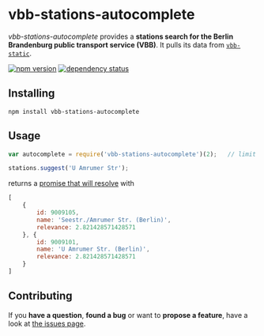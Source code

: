 # vbb-stations-autocomplete

*vbb-stations-autocomplete* provides a **stations search for the Berlin Brandenburg public transport service (VBB)**. It pulls its data from [`vbb-static`](https://github.com/derhuerst/vbb-static).

[![npm version](https://img.shields.io/npm/v/vbb-stations-autocomplete.svg)](https://www.npmjs.com/package/vbb-stations-autocomplete)
[![dependency status](https://img.shields.io/david/derhuerst/vbb-stations-autocomplete.svg)](https://david-dm.org/derhuerst/vbb-stations-autocomplete)



## Installing

```shell
npm install vbb-stations-autocomplete
```



## Usage

```javascript
var autocomplete = require('vbb-stations-autocomplete')(2);   // limit by 2
```

```javascript
stations.suggest('U Amrumer Str');
```

returns a [promise that will resolve](http://documentup.com/kriskowal/q/#tutorial) with

```javascript
[
	{
		id: 9009105,
		name: 'Seestr./Amrumer Str. (Berlin)',
		relevance: 2.821428571428571
	}, {
		id: 9009101,
		name: 'U Amrumer Str. (Berlin)',
		relevance: 2.821428571428571
	}
]
```



## Contributing

If you **have a question**, **found a bug** or want to **propose a feature**, have a look at [the issues page](https://github.com/derhuerst/vbb-stations-autocomplete/issues).
